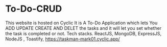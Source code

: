 # To-Do-CRUD

This website is hosted on Cyclic It is A To-Do Application which lets You ADD UPDATE CREATE AND DELET the tasks and it will let you set whether the task is completed or not.
Tech stacks. ReactJS, MongoDB, ExpressJS, NodeJS , Toastify, 
https://taskman-mark01.cyclic.app/
